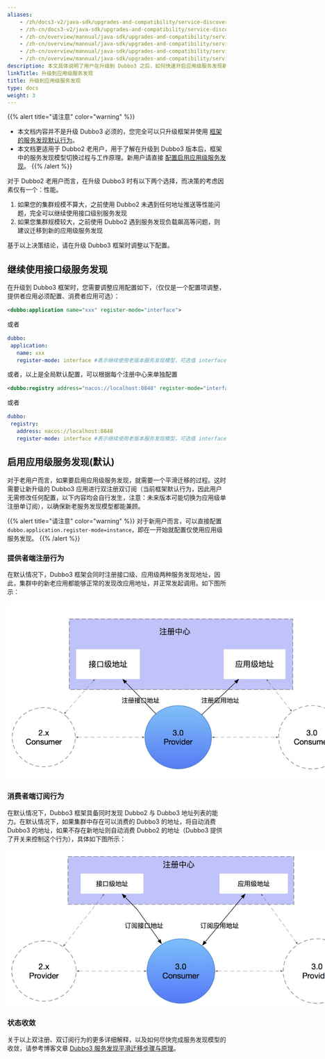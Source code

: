 ```yaml
---
aliases:
    - /zh/docs3-v2/java-sdk/upgrades-and-compatibility/service-discovery/service-discovery-samples/
    - /zh-cn/docs3-v2/java-sdk/upgrades-and-compatibility/service-discovery/service-discovery-samples/
    - /zh-cn/overview/mannual/java-sdk/upgrades-and-compatibility/service-discovery/
    - /zh-cn/overview/mannual/java-sdk/upgrades-and-compatibility/service-discovery/migration-service-discovery/
    - /zh-cn/overview/mannual/java-sdk/upgrades-and-compatibility/service-discovery/service-discovery-rule/
    - /zh-cn/overview/mannual/java-sdk/upgrades-and-compatibility/service-discovery/service-discovery-samples/
description: 本文具体说明了用户在升级到 Dubbo3 之后，如何快速开启应用级服务发现新特性，从接口级服务发现平滑迁移到应用级服务发现。
linkTitle: 升级到应用级服务发现
title: 升级到应用级服务发现
type: docs
weight: 3
---
```


{{% alert title="请注意" color="warning" %}}
* 本文档内容并不是升级 Dubbo3 必须的，您完全可以只升级框架并使用 [框架的服务发现默认行为](/zh-cn/overview/mannual/java-sdk/reference-manual/upgrades-and-compatibility/migration-service-discovery/#启用应用级服务发现)。
* 本文档更适用于 Dubbo2 老用户，用于了解在升级到 Dubbo3 版本后，框架中的服务发现模型切换过程与工作原理。新用户请直接 [配置启用应用级服务发现](/zh-cn/overview/mannual/java-sdk/tasks/service-discovery/nacos/#13-配置并启用-nacos)。
{{% /alert %}}

对于 Dubbo2 老用户而言，在升级 Dubbo3 时有以下两个选择，而决策的考虑因素仅有一个：性能。
1. 如果您的集群规模不算大，之前使用 Dubbo2 未遇到任何地址推送等性能问题，完全可以继续使用接口级别服务发现
2. 如果您集群规模较大，之前使用 Dubbo2 遇到服务发现负载飙高等问题，则建议迁移到新的应用级服务发现

基于以上决策结论，请在升级 Dubbo3 框架时调整以下配置。

## 继续使用接口级服务发现

在升级到 Dubbo3 框架时，您需要调整应用配置如下，（仅仅是一个配置项调整，提供者应用必须配置、消费者应用可选）：

```xml
<dubbo:application name="xxx" register-mode="interface">
```

或者

```yaml
dubbo:
 application:
   name: xxx
   register-mode: interface #表示继续使用老版本服务发现模型，可选值 interface、instance、all
```

或者，以上是全局默认配置，可以根据每个注册中心来单独配置

```xml
<dubbo:registry address="nacos://localhost:8848" register-mode="interface">
```

或者

```yaml
dubbo:
 registry:
   address: nacos://localhost:8848
   register-mode: interface #表示继续使用老版本服务发现模型，可选值 interface、instance、all
```

## 启用应用级服务发现(默认)
对于老用户而言，如果要启用应用级服务发现，就需要一个平滑迁移的过程。这时需要让新升级的 Dubbo3 应用进行双注册双订阅（当前框架默认行为，因此用户无需修改任何配置，以下内容均会自行发生，注意：未来版本可能切换为应用级单注册单订阅），以确保新老服务发现模型都能兼顾。

{{% alert title="请注意" color="warning" %}}
对于新用户而言，可以直接配置 `dubbo.application.register-mode=instance`，即在一开始就配置仅使用应用级服务发现。
{{% /alert %}}

### 提供者端注册行为
在默认情况下，Dubbo3 框架会同时注册接口级、应用级两种服务发现地址，因此，集群中的新老应用都能够正常的发现改应用地址，并正常发起调用。如下图所示：


<img alt="dubbo应用级服务发现" style="max-width:800px;height:auto;" src="/imgs/v3/migration/provider-registration.png"/>

### 消费者端订阅行为
在默认情况下，Dubbo3 框架具备同时发现 Dubbo2 与 Dubbo3 地址列表的能力。在默认情况下，如果集群中存在可以消费的 Dubbo3 的地址，将自动消费 Dubbo3 的地址，如果不存在新地址则自动消费 Dubbo2 的地址（Dubbo3 提供了开关来控制这个行为），具体如下图所示：

<img alt="dubbo应用级服务发现" style="max-width:800px;height:auto;" src="/imgs/v3/migration/consumer-subscription.png"/>

### 状态收敛

关于以上双注册、双订阅行为的更多详细解释，以及如何尽快完成服务发现模型的收敛，请参考博客文章 [Dubbo3 服务发现平滑迁移步骤与原理](/zh-cn/blog/2024/05/13/如果从接口级服务发现平滑迁移到应用级服务发现/)。

